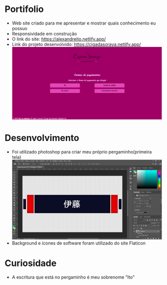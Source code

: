 # Portifolio

- Web site criado para me apresentar e mostrar quais conhecimento eu possuo
- Responsividade em construção
- O link do site: https://alexandreito.netlify.app/
- Link do projeto desenvolvido: https://cigadasoraya.netlify.app/
![alt text](/img/soraya.png)

# Desenvolvimento

- Foi utilizado photoshop para criar meu próprio pergaminho(primeira tela)
![alt text](/img/photoshop.png)
- Background e icones de software foram utilizado do site Flaticon

# Curiosidade

- A escritura que está no pergaminho é meu sobrenome "Ito"